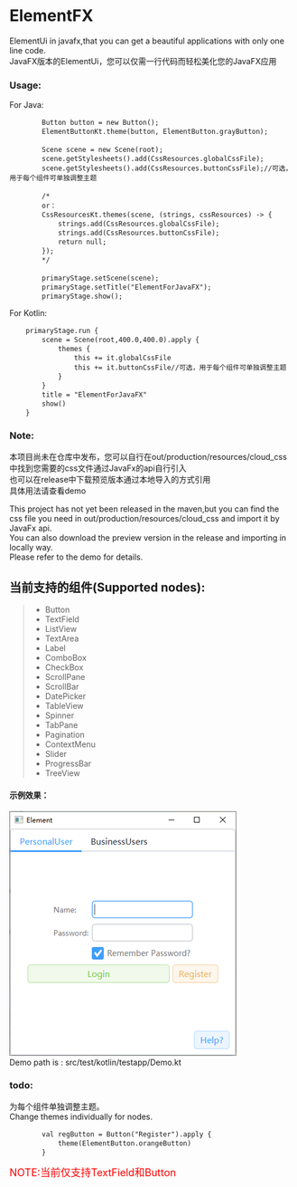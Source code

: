 # ElementFX

ElementUi in javafx,that you can get a beautiful applications with only one line code.  
JavaFX版本的ElementUi，您可以仅需一行代码而轻松美化您的JavaFX应用

### Usage:

For Java:
```
        Button button = new Button();
        ElementButtonKt.theme(button, ElementButton.grayButton);
        
        Scene scene = new Scene(root);
        scene.getStylesheets().add(CssResources.globalCssFile);
        scene.getStylesheets().add(CssResources.buttonCssFile);//可选，用于每个组件可单独调整主题
        
        /*
        or：
        CssResourcesKt.themes(scene, (strings, cssResources) -> {
            strings.add(CssResources.globalCssFile);
            strings.add(CssResources.buttonCssFile);
            return null;
        });
        */
        
        primaryStage.setScene(scene);
        primaryStage.setTitle("ElementForJavaFX");
        primaryStage.show();
```
For Kotlin:
```
    primaryStage.run {
        scene = Scene(root,400.0,400.0).apply {
            themes {
                this += it.globalCssFile
                this += it.buttonCssFile//可选，用于每个组件可单独调整主题
            }
        }
        title = "ElementForJavaFX"
        show()
    }
```

### Note:

本项目尚未在仓库中发布，您可以自行在out/production/resources/cloud_css中找到您需要的css文件通过JavaFx的api自行引入  
也可以在release中下载预览版本通过本地导入的方式引用  
具体用法请查看demo

This project has not yet been released in the maven,but you can find the css file you need in out/production/resources/cloud_css and import it by JavaFx api.  
You can also download the preview version in the release and importing in locally way.  
Please refer to the demo for details.


## 当前支持的组件(Supported nodes):
> + Button
> + TextField
> + ListView
> + TextArea
> + Label
> + ComboBox
> + CheckBox
> + ScrollPane
> + ScrollBar
> + DatePicker
> + TableView
> + Spinner
> + TabPane
> + Pagination
> + ContextMenu
> + Slider
> + ProgressBar
> + TreeView

#### 示例效果：
![Screen](screenshot/screen_1.0.png)  
Demo path is : src/test/kotlin/testapp/Demo.kt


### todo:
为每个组件单独调整主题。  
Change themes individually for nodes.
```
        val regButton = Button("Register").apply {
            theme(ElementButton.orangeButton)
        }
```
<font color="red" size="4px">NOTE:当前仅支持TextField和Button</font>